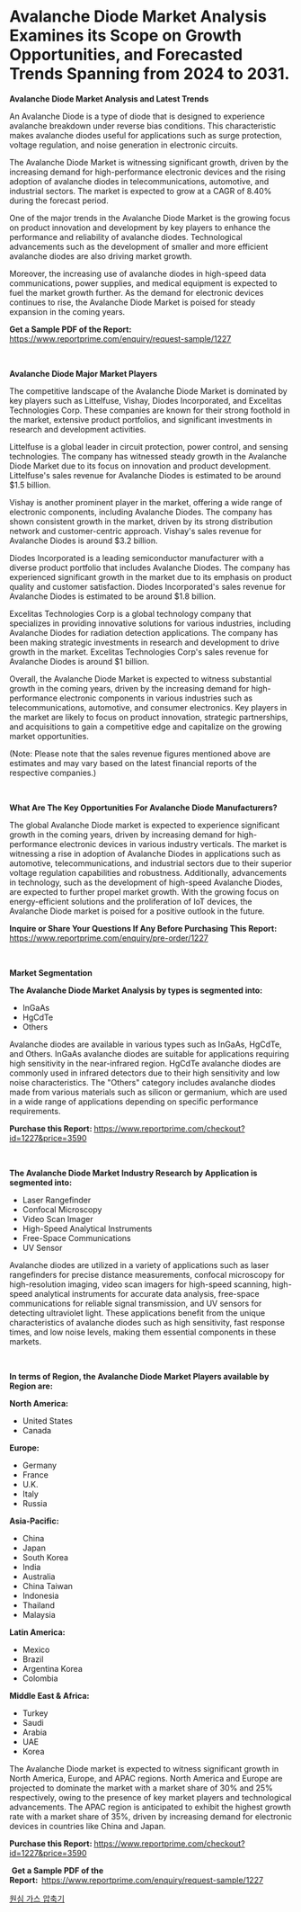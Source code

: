 <p><h1>Avalanche Diode Market Analysis Examines its Scope on Growth Opportunities, and Forecasted Trends Spanning from 2024 to 2031.</h1></p><p><strong>Avalanche Diode Market Analysis and Latest Trends</strong></p>
<p><p>An Avalanche Diode is a type of diode that is designed to experience avalanche breakdown under reverse bias conditions. This characteristic makes avalanche diodes useful for applications such as surge protection, voltage regulation, and noise generation in electronic circuits.</p><p>The Avalanche Diode Market is witnessing significant growth, driven by the increasing demand for high-performance electronic devices and the rising adoption of avalanche diodes in telecommunications, automotive, and industrial sectors. The market is expected to grow at a CAGR of 8.40% during the forecast period.</p><p>One of the major trends in the Avalanche Diode Market is the growing focus on product innovation and development by key players to enhance the performance and reliability of avalanche diodes. Technological advancements such as the development of smaller and more efficient avalanche diodes are also driving market growth.</p><p>Moreover, the increasing use of avalanche diodes in high-speed data communications, power supplies, and medical equipment is expected to fuel the market growth further. As the demand for electronic devices continues to rise, the Avalanche Diode Market is poised for steady expansion in the coming years.</p></p>
<p><strong>Get a Sample PDF of the Report:&nbsp;</strong> <a href="https://www.reportprime.com/enquiry/request-sample/1227">https://www.reportprime.com/enquiry/request-sample/1227</a></p>
<p>&nbsp;</p>
<p><strong>Avalanche Diode Major Market Players</strong></p>
<p><p>The competitive landscape of the Avalanche Diode Market is dominated by key players such as Littelfuse, Vishay, Diodes Incorporated, and Excelitas Technologies Corp. These companies are known for their strong foothold in the market, extensive product portfolios, and significant investments in research and development activities.</p><p>Littelfuse is a global leader in circuit protection, power control, and sensing technologies. The company has witnessed steady growth in the Avalanche Diode Market due to its focus on innovation and product development. Littelfuse's sales revenue for Avalanche Diodes is estimated to be around $1.5 billion.</p><p>Vishay is another prominent player in the market, offering a wide range of electronic components, including Avalanche Diodes. The company has shown consistent growth in the market, driven by its strong distribution network and customer-centric approach. Vishay's sales revenue for Avalanche Diodes is around $3.2 billion.</p><p>Diodes Incorporated is a leading semiconductor manufacturer with a diverse product portfolio that includes Avalanche Diodes. The company has experienced significant growth in the market due to its emphasis on product quality and customer satisfaction. Diodes Incorporated's sales revenue for Avalanche Diodes is estimated to be around $1.8 billion.</p><p>Excelitas Technologies Corp is a global technology company that specializes in providing innovative solutions for various industries, including Avalanche Diodes for radiation detection applications. The company has been making strategic investments in research and development to drive growth in the market. Excelitas Technologies Corp's sales revenue for Avalanche Diodes is around $1 billion.</p><p>Overall, the Avalanche Diode Market is expected to witness substantial growth in the coming years, driven by the increasing demand for high-performance electronic components in various industries such as telecommunications, automotive, and consumer electronics. Key players in the market are likely to focus on product innovation, strategic partnerships, and acquisitions to gain a competitive edge and capitalize on the growing market opportunities.</p><p>(Note: Please note that the sales revenue figures mentioned above are estimates and may vary based on the latest financial reports of the respective companies.)</p></p>
<p>&nbsp;</p>
<p><strong>What Are The Key Opportunities For Avalanche Diode Manufacturers?</strong></p>
<p><p>The global Avalanche Diode market is expected to experience significant growth in the coming years, driven by increasing demand for high-performance electronic devices in various industry verticals. The market is witnessing a rise in adoption of Avalanche Diodes in applications such as automotive, telecommunications, and industrial sectors due to their superior voltage regulation capabilities and robustness. Additionally, advancements in technology, such as the development of high-speed Avalanche Diodes, are expected to further propel market growth. With the growing focus on energy-efficient solutions and the proliferation of IoT devices, the Avalanche Diode market is poised for a positive outlook in the future.</p></p>
<p><strong>Inquire or Share Your Questions If Any Before Purchasing This Report:</strong> <a href="https://www.reportprime.com/enquiry/pre-order/1227">https://www.reportprime.com/enquiry/pre-order/1227</a></p>
<p>&nbsp;</p>
<p><strong>Market Segmentation</strong></p>
<p><strong>The Avalanche Diode Market Analysis by types is segmented into:</strong></p>
<p><ul><li>InGaAs</li><li>HgCdTe</li><li>Others</li></ul></p>
<p><p>Avalanche diodes are available in various types such as InGaAs, HgCdTe, and Others. InGaAs avalanche diodes are suitable for applications requiring high sensitivity in the near-infrared region. HgCdTe avalanche diodes are commonly used in infrared detectors due to their high sensitivity and low noise characteristics. The "Others" category includes avalanche diodes made from various materials such as silicon or germanium, which are used in a wide range of applications depending on specific performance requirements.</p></p>
<p><strong>Purchase this Report:&nbsp;</strong><a href="https://www.reportprime.com/checkout?id=1227&price=3590">https://www.reportprime.com/checkout?id=1227&price=3590</a></p>
<p>&nbsp;</p>
<p><strong>The Avalanche Diode Market Industry Research by Application is segmented into:</strong></p>
<p><ul><li>Laser Rangefinder</li><li>Confocal Microscopy</li><li>Video Scan Imager</li><li>High-Speed Analytical Instruments</li><li>Free-Space Communications</li><li>UV Sensor</li></ul></p>
<p><p>Avalanche diodes are utilized in a variety of applications such as laser rangefinders for precise distance measurements, confocal microscopy for high-resolution imaging, video scan imagers for high-speed scanning, high-speed analytical instruments for accurate data analysis, free-space communications for reliable signal transmission, and UV sensors for detecting ultraviolet light. These applications benefit from the unique characteristics of avalanche diodes such as high sensitivity, fast response times, and low noise levels, making them essential components in these markets.</p></p>
<p>&nbsp;</p>
<p><strong>In terms of Region, the Avalanche Diode Market Players available by Region are:</strong></p>
<p>
    <p> <strong> North America: </strong>
        <ul>
            <li>United States</li>
            <li>Canada</li>
        </ul>
        </p> 
    <p> <strong> Europe: </strong>
        <ul>
            <li>Germany</li>
            <li>France</li>
            <li>U.K.</li>
            <li>Italy</li>
            <li>Russia</li>
        </ul>
        </p> 
    <p> <strong> Asia-Pacific: </strong>
        <ul>
            <li>China</li>
            <li>Japan</li>
            <li>South Korea</li>
            <li>India</li>
            <li>Australia</li>
            <li>China Taiwan</li>
            <li>Indonesia</li>
            <li>Thailand</li>
            <li>Malaysia</li>
        </ul>
        </p> 
    <p> <strong> Latin America: </strong>
        <ul>
            <li>Mexico</li>
            <li>Brazil</li>
            <li>Argentina Korea</li>
            <li>Colombia</li>
        </ul>
        </p> 
    <p> <strong> Middle East & Africa: </strong>
        <ul>
            <li>Turkey</li>
            <li>Saudi</li>
            <li>Arabia</li>
            <li>UAE</li>
            <li>Korea</li>
        </ul>
    </p>
    </p>
<p><p>The Avalanche Diode market is expected to witness significant growth in North America, Europe, and APAC regions. North America and Europe are projected to dominate the market with a market share of 30% and 25% respectively, owing to the presence of key market players and technological advancements. The APAC region is anticipated to exhibit the highest growth rate with a market share of 35%, driven by increasing demand for electronic devices in countries like China and Japan.</p></p>
<p><strong>Purchase this Report: </strong><a href="https://www.reportprime.com/checkout?id=1227&price=3590">https://www.reportprime.com/checkout?id=1227&price=3590</a></p>
<p>&nbsp;<strong>Get a Sample PDF of the Report:&nbsp;&nbsp;</strong><a href="https://www.reportprime.com/enquiry/request-sample/1227">https://www.reportprime.com/enquiry/request-sample/1227</a></p>
<p><strong></strong></p>
<p><p><a href="https://github.com/lzrvbyqzftro57/Market-Research-Report-List-1/blob/main/61070748299.md">원심 가스 압축기</a></p></p>